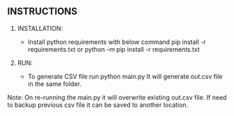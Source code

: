 INSTRUCTIONS
------------------------

1) INSTALLATION:
	- Install python requirements with below command
	pip install -r requirements.txt
	or
	python -m pip install -r requirements.txt
	
2) RUN:
	- To generate CSV file run
	python main.py
	It will generate out.csv file in the same folder.
	
Note: On re-running the main.py it will overwrite existing out.csv file. If need to backup previous csv file it can be saved to another location.